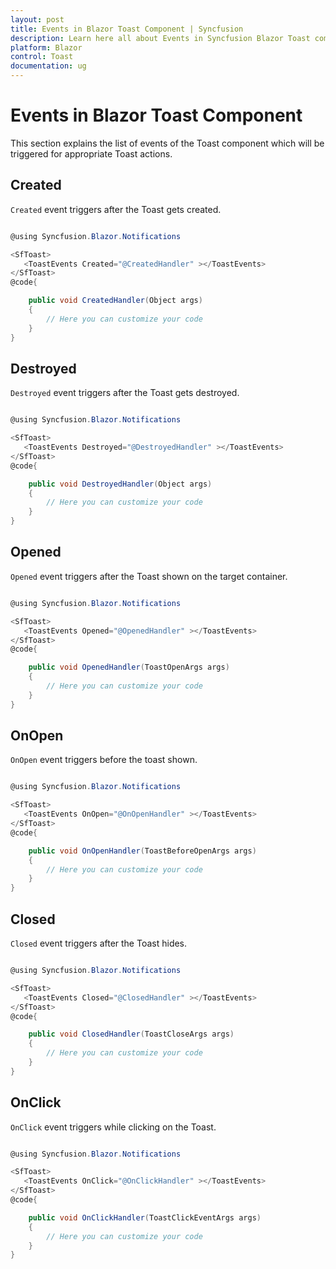```yaml
---
layout: post
title: Events in Blazor Toast Component | Syncfusion
description: Learn here all about Events in Syncfusion Blazor Toast component and more.
platform: Blazor
control: Toast
documentation: ug
---
```


# Events in Blazor Toast Component

This section explains the list of events of the Toast component which will be triggered for appropriate Toast actions.

## Created

`Created` event triggers after the Toast gets created.

```csharp

@using Syncfusion.Blazor.Notifications

<SfToast>
   <ToastEvents Created="@CreatedHandler" ></ToastEvents>
</SfToast>
@code{

    public void CreatedHandler(Object args)
    {
        // Here you can customize your code
    }
}

```

## Destroyed

`Destroyed` event triggers after the Toast gets destroyed.

```csharp

@using Syncfusion.Blazor.Notifications

<SfToast>
   <ToastEvents Destroyed="@DestroyedHandler" ></ToastEvents>
</SfToast>
@code{

    public void DestroyedHandler(Object args)
    {
        // Here you can customize your code
    }
}

```

## Opened

`Opened` event triggers after the Toast shown on the target container.

```csharp

@using Syncfusion.Blazor.Notifications

<SfToast>
   <ToastEvents Opened="@OpenedHandler" ></ToastEvents>
</SfToast>
@code{

    public void OpenedHandler(ToastOpenArgs args)
    {
        // Here you can customize your code
    }
}

```

## OnOpen

`OnOpen` event triggers before the toast shown.

```csharp

@using Syncfusion.Blazor.Notifications

<SfToast>
   <ToastEvents OnOpen="@OnOpenHandler" ></ToastEvents>
</SfToast>
@code{

    public void OnOpenHandler(ToastBeforeOpenArgs args)
    {
        // Here you can customize your code
    }
}

```

## Closed

`Closed` event triggers after the Toast hides.

```csharp

@using Syncfusion.Blazor.Notifications

<SfToast>
   <ToastEvents Closed="@ClosedHandler" ></ToastEvents>
</SfToast>
@code{

    public void ClosedHandler(ToastCloseArgs args)
    {
        // Here you can customize your code
    }
}

```

## OnClick

`OnClick` event triggers while clicking on the Toast.

```csharp

@using Syncfusion.Blazor.Notifications

<SfToast>
   <ToastEvents OnClick="@OnClickHandler" ></ToastEvents>
</SfToast>
@code{

    public void OnClickHandler(ToastClickEventArgs args)
    {
        // Here you can customize your code
    }
}

```